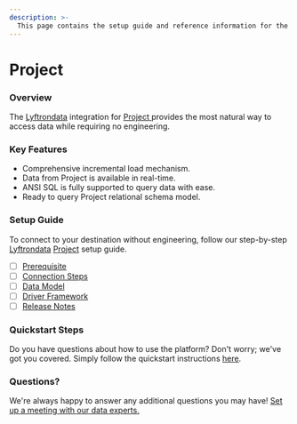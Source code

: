 ```yaml
---
description: >-
  This page contains the setup guide and reference information for the Project source connector.
---
```


# Project

### Overview

The [Lyftrondata](https://www.lyftrondata.com/) integration for [Project](https://www.lyftrondata.com/integration/project/)[ ](https://www.lyftrondata.com/integration/project/)provides the most natural way to access data while requiring no engineering.

### Key Features

* Comprehensive incremental load mechanism.
* Data from Project is available in real-time.&#x20;
* ANSI SQL is fully supported to query data with ease.
* Ready to query Project relational schema model.

### Setup Guide

To connect to your destination without engineering, follow our step-by-step [Lyftrondata](https://www.lyftrondata.com/)  [Project](https://www.lyftrondata.com/integration/project/) setup guide.

* [ ] [Prerequisite](../../business-analytics/project/prerequisite.md)
* [ ] [Connection Steps](../../business-analytics/project/connection-steps.md)
* [ ] [Data Model](../../business-analytics/project/data-model/)
* [ ] [Driver Framework](../../business-analytics/project/driver-framework/)
* [ ] [Release Notes](../../business-analytics/project/release-notes.md)

### Quickstart Steps

Do you have questions about how to use the platform? Don't worry; we've got you covered. Simply follow the quickstart instructions [here](../../../quickstart-steps.md).

### Questions? <a href="#questions" id="questions"></a>

We're always happy to answer any additional questions you may have! [Set up a meeting with our data experts.](https://www.lyftrondata.com/book-a-meeting/)

